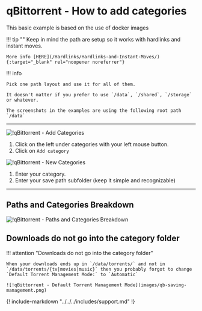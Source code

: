 # qBittorrent - How to add categories

This basic example is based on the use of docker images

!!! tip ""
    Keep in mind the path are setup so it works with hardlinks and instant moves.

    More info [HERE](/Hardlinks/Hardlinks-and-Instant-Moves/){:target="_blank" rel="noopener noreferrer"}

!!! info

    Pick one path layout and use it for all of them.

    It doesn't matter if you prefer to use `/data`, `/shared`, `/storage` or whatever.

    The screenshots in the examples are using the following root path `/data`

---

![!qBittorrent - Add Categories](images/qb-add-category.png)

1. Click on the left under categories with your left mouse button.
1. Click on `Add category`

![!qBittorrent - New Categories](images/qb-new-category.png)

1. Enter your category.
1. Enter your save path subfolder (keep it simple and recognizable)

---

## Paths and Categories Breakdown

![!qBittorrent - Paths and Categories Breakdown](images/qb-category-breakdown.png)

## Downloads do not go into the category folder

!!! attention "Downloads do not go into the category folder"

    When your downloads ends up in `/data/torrents/` and not in `/data/torrents/{tv|movies|music}` then you probably forgot to change `Default Torrent Management Mode:` to `Automatic`

    ![!qBittorrent - Default Torrent Management Mode](images/qb-saving-management.png)

{! include-markdown "../../../includes/support.md" !}
<!-- --8<-- "includes/support.md" -->
